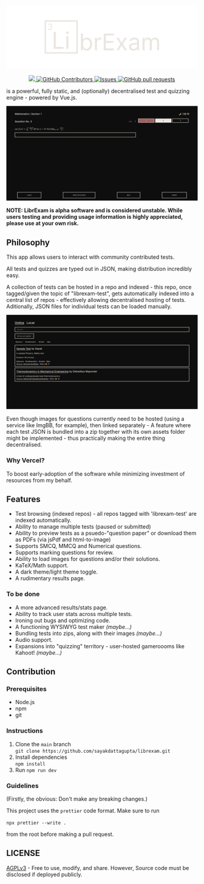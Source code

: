 <div align="center">
    <img src="./public/librexamTyped.svg" alt="logo" />
</div>

<p align="center">
    <a href="https://librexam.vercel.app">
      <img src="https://img.shields.io/badge/Vercel-Deployed-brightgreen?logo=vercel" />
    </a>
    <a href="https://github.com/sayakdattagupta/librexam/graphs/contributors">
      <img alt="GitHub Contributors" src="https://img.shields.io/github/contributors/sayakdattagupta/librexam" />
    </a>
    <a href="https://github.com/sayakdattagupta/librexam/issues">
      <img alt="Issues" src="https://img.shields.io/github/issues/sayakdattagupta/librexam?color=0088ff" />
    </a>
    <a href="https://github.com/sayakdattagupta/librexam/pulls">
      <img alt="GitHub pull requests" src="https://img.shields.io/github/issues-pr/sayakdattagupta/librexam?color=0088ff" />
    </a>
</p>

is a powerful, fully static, and (optionally) decentralised test and quizzing engine - powered by Vue.js.

![screens](./screenshots/screen1.jpg)

**NOTE: LibrExam is alpha software and is considered unstable. While users testing and providing usage information is highly appreciated, please use at your own risk.**

## Philosophy

This app allows users to interact with community contributed tests.

All tests and quizzes are typed out in JSON, making distribution incredibly easy.

A collection of tests can be hosted in a repo and indexed - this repo, once tagged/given the topic of "librexam-test", gets automatically indexed into a central list of repos - effectively allowing decentralised hosting of tests. Aditionally, JSON files for individual tests can be loaded manually.

![screens](./screenshots/screen2.jpg)

Even though images for questions currently need to be hosted (using a service like ImgBB, for example), then linked separately - A feature where each test JSON is bundled into a zip together with its own assets folder might be implemented - thus practically making the entire thing decentralised.

### Why Vercel?

To boost early-adoption of the software while minimizing investment of resources from my behalf.

## Features

- Test browsing (indexed repos) - all repos tagged with 'librexam-test' are indexed automatically.
- Ability to manage multiple tests (paused or submitted)
- Ability to preview tests as a psuedo-"question paper" or download them as PDFs (via jsPdf and html-to-image)
- Supports SMCQ, MMCQ and Numerical questions.
- Supports marking questions for review.
- Ability to load images for questions and/or their solutions.
- KaTeX/Math support.
- A dark theme/light theme toggle.
- A rudimentary results page.

### To be done

- A more advanced results/stats page.
- Ability to track user stats across multiple tests.
- Ironing out bugs and optimizing code.
- A functioning WYSIWYG test maker _(maybe...)_
- Bundling tests into zips, along with their images _(maybe...)_
- Audio support.
- Expansions into "quizzing" territory - user-hosted gameroooms like Kahoot! _(maybe...)_

## Contribution

### Prerequisites

- Node.js
- npm
- git

### Instructions

1. Clone the `main` branch <br>
   `git clone https://github.com/sayakdattagupta/librexam.git`
2. Install dependencies <br>
   `npm install`
3. Run `npm run dev`

### Guidelines

(Firstly, the obvious: Don't make any breaking changes.)

This project uses the `prettier` code format. Make sure to run

`npx prettier --write .`

from the root before making a pull request.

## LICENSE

[AGPLv3](LICENSE) - Free to use, modify, and share. However, Source code must be disclosed if deployed publicly.

